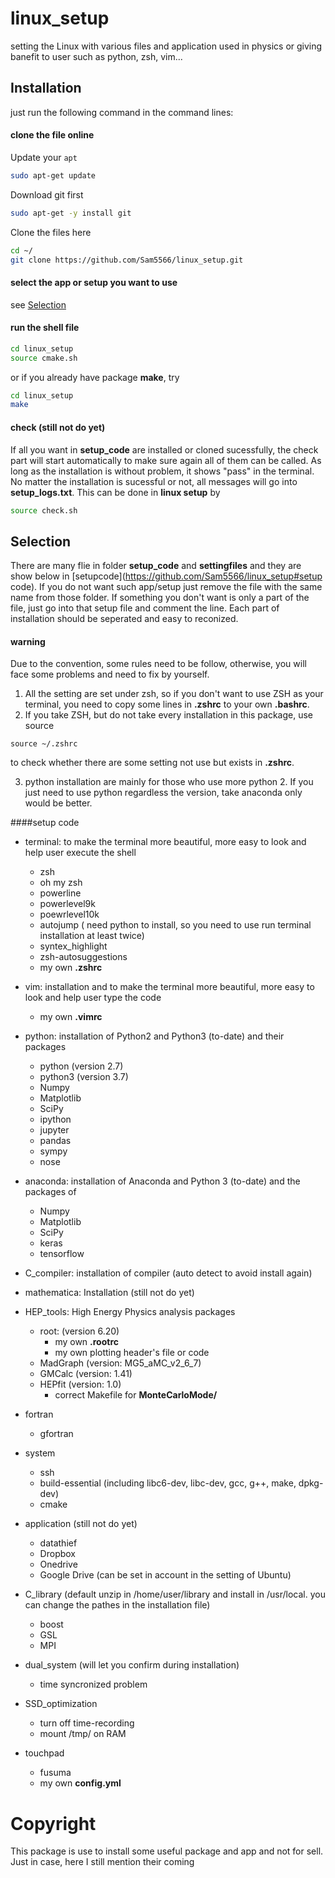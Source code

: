 # linux_setup
setting the Linux with various files and application used in physics or giving banefit to user such as python, zsh, vim...

## Installation
just run the following command in the command lines:

#### clone the file online
Update your `apt`
```bash
sudo apt-get update
```
Download git first
```bash
sudo apt-get -y install git
```
Clone the files here
```bash
cd ~/
git clone https://github.com/Sam5566/linux_setup.git
```
#### select the app or setup you want to use
see [Selection](https://github.com/Sam5566/linux_setup#selection)

#### run the shell file
```bash
cd linux_setup
source cmake.sh
```
or if you already have package **make**, try
```bash
cd linux_setup
make
```
#### check (still not do yet)
If all you want in **setup_code** are installed or cloned sucessfully, the check part will start automatically to make sure again all of them can be called. As long as the installation is without problem, it shows "pass" in the terminal. No matter the installation is sucessful or not, all messages will go into **setup_logs.txt**.
This can be done in **linux setup** by
```bash
source check.sh
```

## Selection
There are many flie in folder **setup_code** and **settingfiles** and they are show below in [setupcode](https://github.com/Sam5566/linux_setup#setup code). If you do not want such app/setup just remove the file with the same name from those folder. If something you don't want is only a part of the file, just go into that setup file and comment the line. Each part of installation should be seperated and easy to reconized.
#### warning
Due to the convention, some rules need to be follow, otherwise, you will face some problems and need to fix by yourself.
1. All the setting are set under zsh, so if you don't want to use ZSH as your terminal, you need to copy some lines in **.zshrc** to your own **.bashrc**.
2. If you take ZSH, but do not take every installation in this package, use source
```
source ~/.zshrc
```
to check whether there are some setting not use but exists in **.zshrc**.

3. python installation are mainly for those who use more python 2. If you just need to use python regardless the version, take anaconda only would be better.

####setup code
* terminal: to make the terminal more beautiful, more easy to look and help user execute the shell
	* zsh
	* oh my zsh
	* powerline
    * powerlevel9k
    * poewrlevel10k
	* autojump ( need python to install, so you need to use run terminal installation at least twice)
	* syntex_highlight
    * zsh-autosuggestions
	* my own **.zshrc**
* vim: installation and to make the terminal more beautiful, more easy to look and help user type the code
	* my own **.vimrc**
* python: installation of Python2 and Python3 (to-date) and their packages
    * python (version 2.7)
    * python3 (version 3.7)
    * Numpy
    * Matplotlib
    * SciPy
    * ipython
    * jupyter
    * pandas
    * sympy
    * nose
* anaconda: installation of Anaconda and Python 3 (to-date) and the packages of
	* Numpy
	* Matplotlib
	* SciPy
	* keras
	* tensorflow
* C_compiler: installation of compiler (auto detect to avoid install again)

* mathematica: Installation (still not do yet)
* HEP_tools: High Energy Physics analysis packages
    * root: (version 6.20)
        * my own **.rootrc**
        * my own plotting header's file or code
    * MadGraph (version: MG5_aMC_v2_6_7)
    * GMCalc (version: 1.41)
    * HEPfit (version: 1.0)
        * correct Makefile for **MonteCarloMode/**
* fortran
    * gfortran
* system
    * ssh
    * build-essential (including libc6-dev, libc-dev, gcc, g++, make, dpkg-dev)
    * cmake
* application (still not do yet)
    * datathief
    * Dropbox
    * Onedrive
    * Google Drive (can be set in account in the setting of Ubuntu)
* C_library (default unzip in /home/user/library and install in /usr/local. you can change the pathes in the installation file)
    * boost
    * GSL
    * MPI
* dual_system (will let you confirm during installation)
    * time syncronized problem
* SSD_optimization
    * turn off time-recording
    * mount /tmp/ on RAM
* touchpad
    * fusuma
    * my own **config.yml**

# Copyright
This package is use to install some useful package and app and not for sell. Just in case, here I still mention their coming
